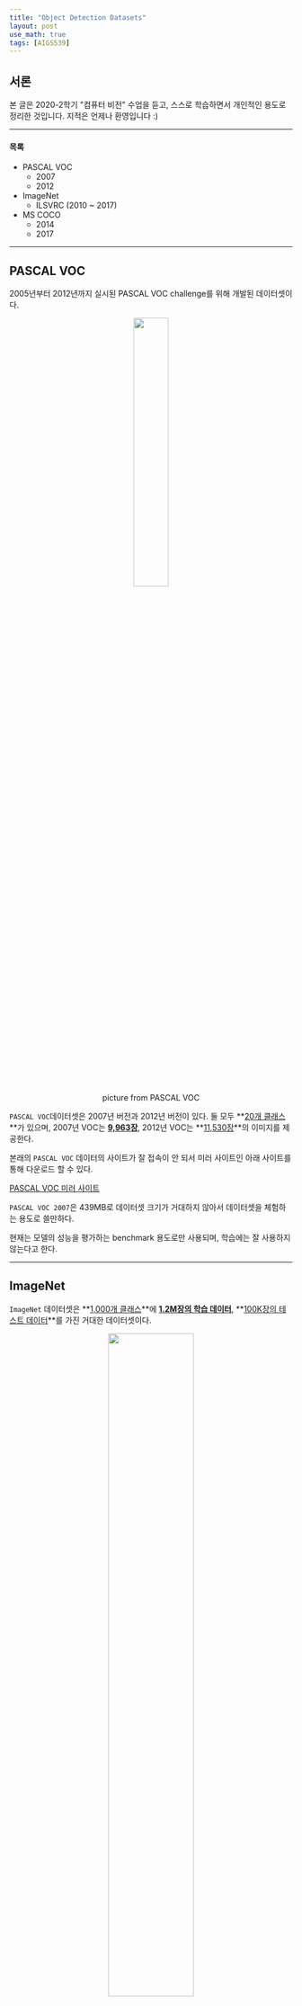 ```yaml
---
title: "Object Detection Datasets"
layout: post
use_math: true
tags: [AIGS539]
---
```


## 서론
본 글은 2020-2학기 "컴퓨터 비전" 수업을 듣고, 스스로 학습하면서 개인적인 용도로 정리한 것입니다. 지적은 언제나 환영입니다 :)

<hr>

#### 목록
- PASCAL VOC
  - 2007
  - 2012
- ImageNet
  - ILSVRC (2010 ~ 2017)
- MS COCO
  - 2014
  - 2017

<hr>

## PASCAL VOC

2005년부터 2012년까지 실시된 PASCAL VOC challenge를 위해 개발된 데이터셋이다.

<div style="text-align:center;">
  <img src="https://encrypted-tbn0.gstatic.com/images?q=tbn:ANd9GcT841dRMRT7CMJwzk79UPS49qUJZhcQY2fKHQ&usqp=CAU" style="width:35%;">
  <p>picture from PASCAL VOC</p>
</div>

`PASCAL VOC`데이터셋은 2007년 버전과 2012년 버전이 있다. 둘 모두 **<u>20개 클래스</u>**가 있으며, 2007년 VOC는 **<u>9,963장</u>**, 2012년 VOC는 **<u>11,530장</u>**의 이미지를 제공한다.

본래의 `PASCAL VOC` 데이터의 사이트가 잘 접속이 안 되서 미러 사이트인 아래 사이트를 통해 다운로드 할 수 있다.

[PASCAL VOC 미러 사이트](https://pjreddie.com/projects/pascal-voc-dataset-mirror/)

`PASCAL VOC 2007`은 439MB로 데이터셋 크기가 거대하지 않아서 데이터셋을 체험하는 용도로 쓸만하다.

현재는 모델의 성능을 평가하는 benchmark 용도로만 사용되며, 학습에는 잘 사용하지 않는다고 한다.

<hr>

## ImageNet

`ImageNet` 데이터셋은 **<u>1,000개 클래스</u>**에 **<u>1.2M장의 학습 데이터</u>**, **<u>100K장의 테스트 데이터</u>**를 가진 거대한 데이터셋이다.

<div style="text-align:center;">
  <img src="https://blog.acolyer.org/wp-content/uploads/2016/04/imagenet-fig4l.png" style="width:55%;">
  <p>picture from <a href="https://blog.acolyer.org/2016/04/20/imagenet-classification-with-deep-convolutional-neural-networks/" target="_blank">ADRIAN COLYER's blog</a></p>
</div>

<br>

`ImageNet` 데이터셋을 활용하는 ILSVRC <small>ImageNet Large Scale Visual Recognition Challenge</small> 대회를 주관한다. ILSVRC 대회는 2010년부터 2017년까지 진행되었다.

ILSVRC 대회를 통해 기라성 같은 모델들이 쏟아져 나왔다. 우승한 모델들을 살펴보면,

<div style="text-align:center;">
  <img src="https://miro.medium.com/max/1050/1*DBXf6dzNB78QPHGDofHA4Q.png" style="width:65%;">
  <p>picture from <a href="https://medium.com/analytics-vidhya/cnns-architectures-lenet-alexnet-vgg-googlenet-resnet-and-more-666091488df5" target="_blank">Siddharth Das's blog</a></p>
</div>

**<u>AlexNet</u>**, **<u>VGG</u>**, **<u>ResNet</u>** 등등 정말 컴퓨터 비전 분야를 견인한 간판 모델들을 배출한 대회다. 

<br>

[ImageNet 공식 사이트](http://www.image-net.org/)

다만, 데이터셋 다운로드 과정이 조금 까다롭다.

<br>

그러나 `ImageNet` 데이터셋에는 아래와 같은 문제점이 있었는데

- 이미지 내의 object가 큰 편임
- object가 중앙에 잘 위치해 있음
- 이미지에 존재하는 object의 수가 적음

이런 문제점 때문에 데이터셋 외부의 실제 사진에서는 모델의 정확도가 떨어진다는 지적이 있었다.

<hr>

## MS COCO

<div style="text-align:center;">
  <img src="https://cocodataset.org/images/detection-splash.png" style="width:65%;">
  <p>picture from <a href="https://cocodataset.org/5" target="_blank">MS COCO</a></p>
</div>

`MC COCO`는 `PASCAL VOC`와 `ImageNet` 데이터셋의 문제점을 해결한 **<u>2014년</u>**에 공개된 데이터셋이다.

만 4세 아이가 쉽게 인식할 수 있는 이미지들을 제공한다. 이미지 내부에 다양한 크기의 물체들이 존재하며, 높은 확률로 작은 물체들이 등장한다.

대략 **<u>80개 클래스</u>**[^1]에 **<u>330K장</u>**의 이미지를 제공하며, **<u>1.5M 정도의 object instance</u>**들이 존재한다.

**2014년 버전**과 **2017년 버전**이 존재한다. 클래스 레이블의 수는 둘다 80개로 동일하다.

`COCO 2017`는 `COCO 2014`에서 Train/Val의 비율을 조정한 데이터셋이다. `COCO 2014`에서는 Train/Val을 83K/41K로 나눴다면, `COCO 2017`은 Train/Val을 118K/5K의 비율로 나누었다.

<br>

[MS COCO 공식 사이트](https://cocodataset.org/)

데이터셋의 크기가 Trian은 ≥13GB, Val과 Test도 6GB 정도의 거대한 데이터셋이다.

<hr>

### 참고자료
- [다크 프로그래머/컴퓨터 비전 분야의 국제대회 소개](https://darkpgmr.tistory.com/54)
- [ChaCha/Object detection dataset 리뷰](https://chacha95.github.io/2020-02-27-Object-Detection4/)
- [COCO Category 91 vs 80](https://eehoeskrap.tistory.com/368)


<hr>

[^1]: COCO 데이터셋의 클래스 레이블에 대한 정보는 [이곳](https://github.com/amikelive/coco-labels)에서 확인할 수 있다.